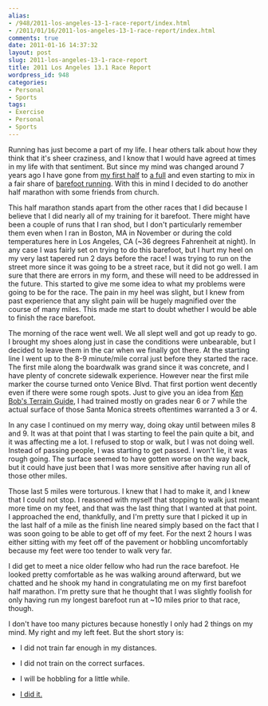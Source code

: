 ```yaml
---
alias:
- /948/2011-los-angeles-13-1-race-report/index.html
- /2011/01/16/2011-los-angeles-13-1-race-report/index.html
comments: true
date: 2011-01-16 14:37:32
layout: post
slug: 2011-los-angeles-13-1-race-report
title: 2011 Los Angeles 13.1 Race Report
wordpress_id: 948
categories:
- Personal
- Sports
tags:
- Exercise
- Personal
- Sports
---
```


Running has just become a part of my life. I hear others talk about how they think that it's sheer craziness, and I know that I would have agreed at times in my life with that sentiment. But since my mind was changed around 7 years ago I have gone from [my first half](http://www.goingthewongway.com/389/half-marathon/) to [a full](http://www.goingthewongway.com/596/finishing-my-first-marathon/) and even starting to mix in a fair share of [barefoot running](http://www.goingthewongway.com/631/barefoot-running/). With this in mind I decided to do another half marathon with some friends from church.

This half marathon stands apart from the other races that I did because I believe that I did nearly all of my training for it barefoot. There might have been a couple of runs that I ran shod, but I don't particularly remember them even when I ran in Boston, MA in November or during the cold temperatures here in Los Angeles, CA (~36 degrees Fahrenheit at night). In any case I was fairly set on trying to do this barefoot, but I hurt my heel on my very last tapered run 2 days before the race! I was trying to run on the street more since it was going to be a street race, but it did not go well. I am sure that there are errors in my form, and these will need to be addressed in the future. This started to give me some idea to what my problems were going to be for the race. The pain in my heel was slight, but I knew from past experience that any slight pain will be hugely magnified over the course of many miles. This made me start to doubt whether I would be able to finish the race barefoot.

The morning of the race went well. We all slept well and got up ready to go. I brought my shoes along just in case the conditions were unbearable, but I decided to leave them in the car when we finally got there. At the starting line I went up to the 8-9 minute/mile corral just before they started the race. The first mile along the boardwalk was grand since it was concrete, and I have plenty of concrete sidewalk experience. However near the first mile marker the course turned onto Venice Blvd. That first portion went decently even if there were some rough spots. Just to give you an idea from [Ken Bob's Terrain Guide](http://therunningbarefoot.com/?p=625s), I had trained mostly on grades near 6 or 7 while the actual surface of those Santa Monica streets oftentimes warranted a 3 or 4.

In any case I continued on my merry way, doing okay until between miles 8 and 9. It was at that point that I was starting to feel the pain quite a bit, and it was affecting me a lot. I refused to stop or walk, but I was not doing well. Instead of passing people, I was starting to get passed. I won't lie, it was rough going. The surface seemed to have gotten worse on the way back, but it could have just been that I was more sensitive after having run all of those other miles.

Those last 5 miles were torturous. I knew that I had to make it, and I knew that I could not stop. I reasoned with myself that stopping to walk just meant more time on my feet, and that was the last thing that I wanted at that point. I approached the end, thankfully, and I'm pretty sure that I picked it up in the last half of a mile as the finish line neared simply based on the fact that I was soon going to be able to get off of my feet. For the next 2 hours I was either sitting with my feet off of the pavement or hobbling uncomfortably because my feet were too tender to walk very far.

I did get to meet a nice older fellow who had run the race barefoot. He looked pretty comfortable as he was walking around afterward, but we chatted and he shook my hand in congratulating me on my first barefoot half marathon. I'm pretty sure that he thought that I was slightly foolish for only having run my longest barefoot run at ~10 miles prior to that race, though.

I don't have too many pictures because honestly I only had 2 things on my mind. My right and my left feet. But the short story is:



	
  * I did not train far enough in my distances.

	
  * I did not train on the correct surfaces.

	
  * I will be hobbling for a little while.

	
  * [I did it.](http://results.active.com/pages/oneResult.jsp?pID=98847911&rsID=105097&pubID=3)


